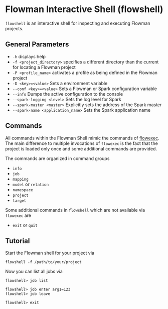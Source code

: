 # Flowman Interactive Shell (flowshell)

`flowshell` is an interactive shell for inspecting and executing Flowman projects. 

## General Parameters
* `-h` displays help
* `-f <project_directory>` specifies a different directory than the current for locating a Flowman project
* `-P <profile_name>` activates a profile as being defined in the Flowman project
* `-D <key>=<value>` Sets a environment variable
* `--conf <key>=<value>` Sets a Flowman or Spark configuration variable
* `--info` Dumps the active configuration to the console
* `--spark-logging <level>` Sets the log level for Spark 
* `--spark-master <master>` Explicitly sets the address of the Spark master
* `--spark-name <application_name>` Sets the Spark application name


## Commands

All commands within the Flowman Shell mimic the commands of [flowexec](flowexec.md). The main difference to multiple
invocations of `flowexec` is the fact that the project is loaded only once and some additional commands are provided.

The commands are organized in command groups
* `info`
* `job`
* `mapping`
* `model` or `relation`
* `namespace`
* `project`
* `target`

Some additional commands in `flowshell` which are not available via `flowexec` are
* `exit` or `quit`


## Tutorial

Start the Flowman shell for your project via

    flowshell -f /path/to/your/project
    
Now you can list all jobs via

    flowshell> job list

    flowshell> job enter arg1=123
    flowshell> job leave

    flowshell> exit
